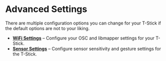 # Advanced Settings

There are multiple configuration options you can change for your T-Stick if the default options are not to your liking.

<div class="grid cards" markdown>

- __[WiFi Settings]__ – Configure your OSC and libmapper settings for your T-Stick.
- __[Sensor Settings]__ – Configure sensor sensitivity and gesture settings for the T-Stick.

</div>

  [WiFi Settings]: wireless-settings.md
  [Sensor Settings]: advanced-settings.md